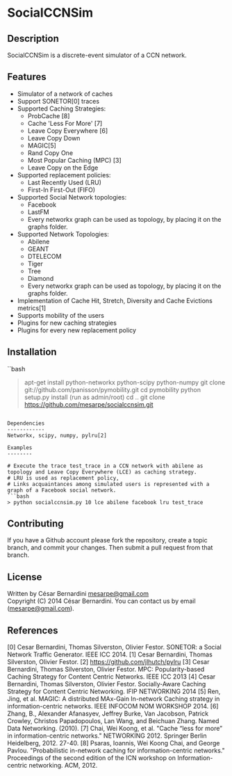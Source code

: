 SocialCCNSim
============

Description
-----------
SocialCCNSim is a discrete-event simulator of a CCN network.

Features
--------
 * Simulator of a network of caches
 * Support SONETOR[0] traces
 * Supported Caching Strategies:
    * ProbCache [8]
    * Cache 'Less For More' [7]
    * Leave Copy Everywhere [6]
    * Leave Copy Down
    * MAGIC[5]
    * Rand Copy One
    * Most Popular Caching (MPC) [3]
    * Leave Copy on the Edge
 * Supported replacement policies:
    * Last Recently Used (LRU)
    * First-In First-Out (FIFO)
 * Supported Social Network topologies:
    * Facebook
    * LastFM
    * Every networkx graph can be used as topology, by placing it on the graphs folder.
 * Supported Network Topologies:
    * Abilene
    * GEANT
    * DTELECOM
    * Tiger
    * Tree
    * Diamond
    * Every networkx graph can be used as topology, by placing it on the graphs folder.
 * Implementation of Cache Hit, Stretch, Diversity and Cache Evictions metrics[1]
 * Supports mobility of the users
 * Plugins for new caching strategies
 * Plugins for every new replacement policy

Installation
------------

``bash
> apt-get install python-networkx python-scipy python-numpy
> git clone git://github.com/panisson/pymobility.git
> cd pymobility
> python setup.py install (run as admin/root)
> cd ..
> git clone https://github.com/mesarpe/socialccnsim.git
```

Dependencies
------------
Networkx, scipy, numpy, pylru[2]

Examples
--------

# Execute the trace test_trace in a CCN network with abilene as topology and Leave Copy Everywhere (LCE) as caching strategy.
# LRU is used as replacement policy,
# Links acquaintances among simulated users is represented with a graph of a Facebook social network.
```bash
> python socialccnsim.py 10 lce abilene facebook lru test_trace
```

Contributing
------------
If you have a Github account please fork the repository,
create a topic branch, and commit your changes.
Then submit a pull request from that branch.

License
-------
Written by César Bernardini <mesarpe@gmail.com>  
Copyright (C) 2014 César Bernardini.
You can contact us by email (mesarpe@gmail.com).  

References
----------
[0] Cesar Bernardini, Thomas Silverston, Olivier Festor. SONETOR: a Social Network Traffic Generator. IEEE ICC 2014.
[1] Cesar Bernardini, Thomas Silverston, Olivier Festor. 
[2] https://github.com/jlhutch/pylru
[3] Cesar Bernardini, Thomas Silverston, Olivier Festor. MPC: Popularity-based Caching Strategy for Content Centric Networks. IEEE ICC 2013
[4] Cesar Bernardini, Thomas Silverston, Olivier Festor. Socially-Aware Caching Strategy for Content Centric Networking. IFIP NETWORKING 2014
[5] Ren, Jing, et al. MAGIC: A distributed MAx-Gain In-network Caching strategy in information-centric networks. IEEE INFOCOM NOM WORKSHOP 2014.
[6] Zhang, B., Alexander Afanasyev, Jeffrey Burke, Van Jacobson, Patrick Crowley, Christos Papadopoulos, Lan Wang, and Beichuan Zhang. Named Data Networking. (2010).
[7] Chai, Wei Koong, et al. "Cache “less for more” in information-centric networks." NETWORKING 2012. Springer Berlin Heidelberg, 2012. 27-40.
[8] Psaras, Ioannis, Wei Koong Chai, and George Pavlou. "Probabilistic in-network caching for information-centric networks." Proceedings of the second edition of the ICN workshop on Information-centric networking. ACM, 2012.